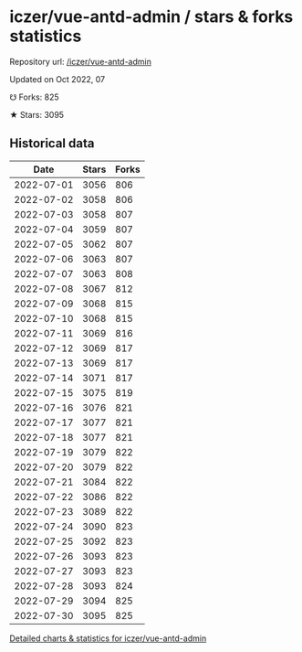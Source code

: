 # iczer/vue-antd-admin / stars & forks statistics

Repository url: [/iczer/vue-antd-admin](https://github.com/iczer/vue-antd-admin)

Updated on Oct 2022, 07

☋ Forks: 825

★ Stars: 3095

## Historical data
| Date | Stars | Forks |
|------|-------|-------|
| 2022-07-01 | 3056 | 806 | 
| 2022-07-02 | 3058 | 806 | 
| 2022-07-03 | 3058 | 807 | 
| 2022-07-04 | 3059 | 807 | 
| 2022-07-05 | 3062 | 807 | 
| 2022-07-06 | 3063 | 807 | 
| 2022-07-07 | 3063 | 808 | 
| 2022-07-08 | 3067 | 812 | 
| 2022-07-09 | 3068 | 815 | 
| 2022-07-10 | 3068 | 815 | 
| 2022-07-11 | 3069 | 816 | 
| 2022-07-12 | 3069 | 817 | 
| 2022-07-13 | 3069 | 817 | 
| 2022-07-14 | 3071 | 817 | 
| 2022-07-15 | 3075 | 819 | 
| 2022-07-16 | 3076 | 821 | 
| 2022-07-17 | 3077 | 821 | 
| 2022-07-18 | 3077 | 821 | 
| 2022-07-19 | 3079 | 822 | 
| 2022-07-20 | 3079 | 822 | 
| 2022-07-21 | 3084 | 822 | 
| 2022-07-22 | 3086 | 822 | 
| 2022-07-23 | 3089 | 822 | 
| 2022-07-24 | 3090 | 823 | 
| 2022-07-25 | 3092 | 823 | 
| 2022-07-26 | 3093 | 823 | 
| 2022-07-27 | 3093 | 823 | 
| 2022-07-28 | 3093 | 824 | 
| 2022-07-29 | 3094 | 825 | 
| 2022-07-30 | 3095 | 825 | 


[Detailed charts & statistics for iczer/vue-antd-admin](https://reviewgithub.com/rep/iczer/vue-antd-admin)
